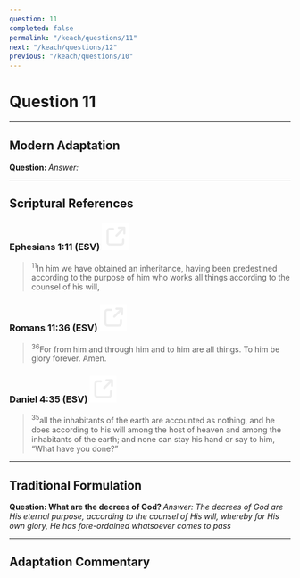 ```yaml
---
question: 11
completed: false
permalink: "/keach/questions/11"
next: "/keach/questions/12"
previous: "/keach/questions/10"
---
```

# Question 11
---
## Modern Adaptation
<strong>
    Question:
</strong>

<em>
    Answer:
</em>

---
## Scriptural References
### Ephesians 1:11 (ESV) <a href="https://biblegateway.com/passage/?search=Ephesians+1%3A11&version=ESV"><img src="/assets/svg/link.svg"/></a>
> <sup>11</sup>In him we have obtained an inheritance, having been predestined according to the purpose of him who works all things according to the counsel of his will,

### Romans 11:36 (ESV) <a href="https://biblegateway.com/passage/?search=Romans+11%3A36&version=ESV"><img src="/assets/svg/link.svg"/></a>
> <sup>36</sup>For from him and through him and to him are all things. To him be glory forever. Amen.

### Daniel 4:35 (ESV) <a href="https://biblegateway.com/passage/?search=Daniel+4%3A35&version=ESV"><img src="/assets/svg/link.svg"/></a>
> <sup>35</sup>all the inhabitants of the earth are accounted as nothing, and he does according to his will among the host of heaven and among the inhabitants of the earth; and none can stay his hand or say to him, “What have you done?”

---
## Traditional Formulation
<strong>
    Question: What are the decrees of God?
</strong>

<em>
    Answer: The decrees of God are His eternal purpose, according to the counsel of His will, whereby for His own glory, He has fore-ordained whatsoever comes to pass
</em>

---
## Adaptation Commentary
